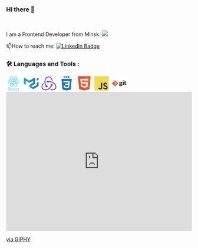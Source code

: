 ### Hi there 👋

<img src="https://komarev.com/ghpvc/?username=OlgaVasilevskaya&style=flat-square&color=blue" alt=""/>

I am a Frontend Developer from Minsk. <img src="https://media.giphy.com/media/WUlplcMpOCEmTGBtBW/giphy.gif" width="30">

:mailbox:How to reach me: <a href="https://www.linkedin.com/in/olga-vasilevskaya-579339164/"><img src="https://img.shields.io/badge/LinkedIn-blue?style=for-the-badge&logo=linkedin&logoColor=white" alt="LinkedIn Badge"/></a>

### :hammer_and_wrench: Languages and Tools :
<div>
  <img src="https://github.com/devicons/devicon/blob/master/icons/react/react-original-wordmark.svg" title="React" alt="React" width="40" height="40"/>&nbsp;
  <img src="https://github.com/devicons/devicon/blob/master/icons/materialui/materialui-original.svg" title="Material UI" alt="Material UI" width="40" height="40"/>&nbsp;
  <img src="https://github.com/devicons/devicon/blob/master/icons/redux/redux-original.svg" title="Redux" alt="Redux " width="40" height="40"/>&nbsp;
  <img src="https://github.com/devicons/devicon/blob/master/icons/css3/css3-plain-wordmark.svg"  title="CSS3" alt="CSS" width="40" height="40"/>&nbsp;
  <img src="https://github.com/devicons/devicon/blob/master/icons/html5/html5-original.svg" title="HTML5" alt="HTML" width="40" height="40"/>&nbsp;
  <img src="https://github.com/devicons/devicon/blob/master/icons/javascript/javascript-original.svg" title="JavaScript" alt="JavaScript" width="40" height="40"/>&nbsp;
  <img src="https://github.com/devicons/devicon/blob/master/icons/git/git-original-wordmark.svg" title="Git" **alt="Git" width="40" height="40"/>
</div>

<div style="width:100%;height:0;padding-bottom:75%;position:relative;"><iframe src="https://giphy.com/embed/hpXdHPfFI5wTABdDx9" width="100%" height="100%" style="position:absolute" frameBorder="0" class="giphy-embed" allowFullScreen></iframe></div><p><a href="https://giphy.com/gifs/scaler-official-computer-laptop-hello-world-hpXdHPfFI5wTABdDx9">via GIPHY</a></p>

<!--
**OlgaVasilevskaya/OlgaVasilevskaya** is a ✨ _special_ ✨ repository because its `README.md` (this file) appears on your GitHub profile.

Here are some ideas to get you started:

- 🔭 I’m currently working on ...
- 🌱 I’m currently learning ...
- 👯 I’m looking to collaborate on ...
- 🤔 I’m looking for help with ...
- 💬 Ask me about ...
- 📫 How to reach me: ...
- 😄 Pronouns: ...
- ⚡ Fun fact: ...
-->
